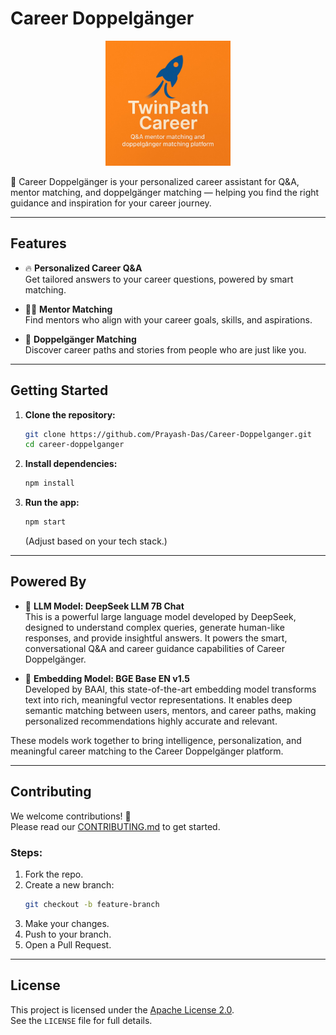 
# Career Doppelgänger
<p align="center">
  <img src="Logo/Logo.jpeg" alt="Career Doppelgänger Logo" width="200"/>
</p>
🚀 Career Doppelgänger is your personalized career assistant for Q&A, mentor matching, and doppelgänger matching — helping you find the right guidance and inspiration for your career journey.

---

## Features

- 🔥 **Personalized Career Q&A**  
  Get tailored answers to your career questions, powered by smart matching.

- 🧑‍🏫 **Mentor Matching**  
  Find mentors who align with your career goals, skills, and aspirations.

- 🧬 **Doppelgänger Matching**  
  Discover career paths and stories from people who are just like you.

---

## Getting Started

1. **Clone the repository:**
   ```bash
   git clone https://github.com/Prayash-Das/Career-Doppelganger.git
   cd career-doppelganger
   ```

2. **Install dependencies:**
   ```bash
   npm install
   ```

3. **Run the app:**
   ```bash
   npm start
   ```
   (Adjust based on your tech stack.)

---

## Powered By

- 🧠 **LLM Model: DeepSeek LLM 7B Chat**  
  This is a powerful large language model developed by DeepSeek, designed to understand complex queries, generate human-like responses, and provide insightful answers. It powers the smart, conversational Q&A and career guidance capabilities of Career Doppelgänger.

- 🧩 **Embedding Model: BGE Base EN v1.5**  
  Developed by BAAI, this state-of-the-art embedding model transforms text into rich, meaningful vector representations. It enables deep semantic matching between users, mentors, and career paths, making personalized recommendations highly accurate and relevant.

These models work together to bring intelligence, personalization, and meaningful career matching to the Career Doppelgänger platform.

---

## Contributing

We welcome contributions! 🚀  
Please read our [CONTRIBUTING.md](CONTRIBUTING.md) to get started.

### Steps:

1. Fork the repo.
2. Create a new branch:
   ```bash
   git checkout -b feature-branch
   ```
3. Make your changes.
4. Push to your branch.
5. Open a Pull Request.

---

## License

This project is licensed under the [Apache License 2.0](LICENSE).  
See the `LICENSE` file for full details.

